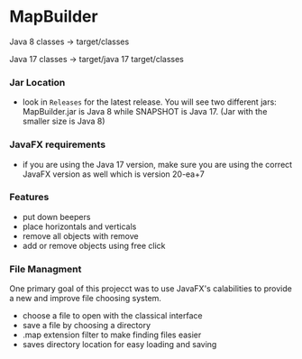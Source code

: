 # MapBuilder
Java 8 classes -> target/classes

Java 17 classes -> target/java 17 target/classes

### Jar Location
- look in `Releases` for the latest release. You will see two different jars: MapBuilder.jar is Java 8 while SNAPSHOT is Java 17. (Jar with the smaller size is Java 8)

### JavaFX requirements
- if you are using the Java 17 version, make sure you are using the correct JavaFX version as well which is version 20-ea+7

### Features
- put down beepers
- place horizontals and verticals
- remove all objects with remove
- add or remove objects using free click
### File Managment
One primary goal of this projecct was to use JavaFX's calabilities to provide a new and improve file choosing system.

- choose a file to open with the classical interface
- save a file by choosing a directory
- .map extension filter to make finding files easier
- saves directory location for easy loading and saving
